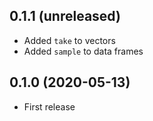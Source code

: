 ## 0.1.1 (unreleased)

- Added `take` to vectors
- Added `sample` to data frames

## 0.1.0 (2020-05-13)

- First release
